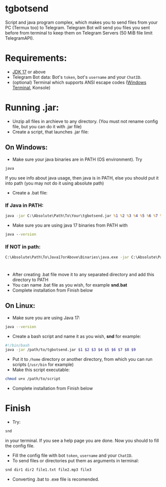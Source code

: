 # tgbotsend
Script and java program complex, which makes you to send files from your PC (Termux too) to Telegram.
Telegram Bot will send you files you sent before from terminal to keep them on Telegram Servers (50 MiB file limit TelegramAPI).
# Requirements:
 - [JDK 17](https://www.oracle.com/java/technologies/javase/jdk17-archive-downloads.html) or above
 - Telegram Bot data: Bot's `token`, bot's `username` and your `ChatID`.
 - (optional) Terminal which supports ANSI escape codes ([Windows Terminal](https://apps.microsoft.com/store/detail/windows-terminal/9N0DX20HK701?hl=en-en&gl=en), Konsole)
 # Running .jar:
 - Unzip all files in archieve to any directory. (You must not rename config file, but you can do it with .jar file)
 - Create a script, that launches .jar file:
 ## On Windows:
 - Make sure your java binaries are in PATH (OS environment). Try
 ```cmd
java
```
If you see info about java usage, then java is in PATH, else you should put it into path (you may not do it using absolute path)
- Create a .bat file:
### If Java in PATH:
```cmd
java -jar C:\Absolute\Path\To\Your\tgbotsend.jar %1 %2 %3 %4 %5 %6 %7 %8 %9
```
- Make sure you are using java 17 binaries from PATH with
```cmd
java --version
```
### If NOT in path:
```cmd
C:\Absolute\Path\To\Java17orAbove\Binaries\java.exe -jar C:\Absolute\Path\To\Your\tgbotsend.jar %1 %2 %3 %4 %5 %6 %7 %8 %9
```
#
- After creating .bat file move it to any separated directory and add this directory to PATH
- You can name .bat file as you wish, for example **snd.bat**
- Complete installation from Finish below
## On Linux:
- Make sure you are using Java 17:
```bash
java --version
```
- Create a bash script and name it as you wish, **snd** for example:
```bash
#!/bin/bash
java -jar /path/to/tgbotsend.jar $1 $2 $3 $4 $5 $6 $7 $8 $9
```
- Put it to `/home` directory or another directory, from which you can run scripts (`/usr/bin` for example)
- Make this script executable:
```bash
chmod u+x /path/to/script
```
- Complete installation from Finish below
# Finish
- Try:
```cmd
snd
```
in your terminal. If you see a help page you are done. Now you should to fill the config file.
- Fill the config file with bot `token`, `username` and your `ChatID`.
- To send files or directories put them as arguments in terminal:
```cmd
snd dir1 dir2 file1.txt file2.mp3 file3
```
- Converting .bat to .exe file is recomended.
